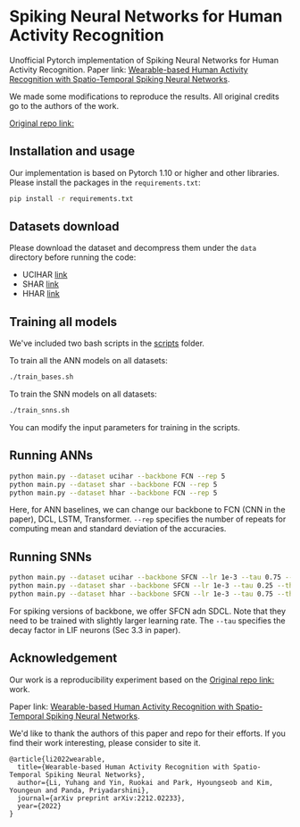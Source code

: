 # Spiking Neural Networks for Human Activity Recognition

Unofficial Pytorch implementation of Spiking Neural Networks for Human Activity Recognition. 
Paper link: [Wearable-based Human Activity Recognition with
Spatio-Temporal Spiking Neural Networks](https://arxiv.org/pdf/2212.02233.pdf).

We made some modifications to reproduce the results. All original credits go to the authors of the work.

[Original repo link:](https://github.com/Intelligent-Computing-Lab-Yale/SNN_HAR)

## Installation and usage

Our implementation is based on Pytorch 1.10 or higher and other libraries. 
Please install the packages in the ``requirements.txt``:
```bash
pip install -r requirements.txt
```

## Datasets download

Please download the dataset and decompress them under the `data` directory before running the code:

- UCIHAR [link](https://archive.ics.uci.edu/ml/datasets/human+activity+recognition+using+smartphones)
- SHAR [link](http://www.sal.disco.unimib.it/technologies/unimib-shar/)
- HHAR [link](http://archive.ics.uci.edu/ml/datasets/heterogeneity+activity+recognition)

## Training all models

We've included two bash scripts in the [scripts](./scripts/) folder. 

To train all the ANN models on all datasets:

```bash
./train_bases.sh

```

To train the SNN models on all datasets:

```bash
./train_snns.sh

```

You can modify the input parameters for training in the scripts.

## Running ANNs

```bash
python main.py --dataset ucihar --backbone FCN --rep 5
python main.py --dataset shar --backbone FCN --rep 5
python main.py --dataset hhar --backbone FCN --rep 5
```

Here, for ANN baselines, we can change our backbone to FCN (CNN in the paper), DCL, LSTM, Transformer.
`--rep` specifies the number of repeats for computing mean and standard deviation of the accuracies. 


## Running SNNs

```bash
python main.py --dataset ucihar --backbone SFCN --lr 1e-3 --tau 0.75 --thresh 0.5
python main.py --dataset shar --backbone SFCN --lr 1e-3 --tau 0.25 --thresh 0.5
python main.py --dataset hhar --backbone SFCN --lr 1e-3 --tau 0.75 --thresh 0.5
```

For spiking versions of backbone, we offer SFCN adn SDCL.
Note that they need to be trained with slightly larger learning rate.
The `--tau` specifies the decay factor in LIF neurons (Sec 3.3 in paper). 


## Acknowledgement

Our work is a reproducibility experiment based on the [Original repo link:](https://github.com/Intelligent-Computing-Lab-Yale/SNN_HAR) work.

Paper link: [Wearable-based Human Activity Recognition with
Spatio-Temporal Spiking Neural Networks](https://arxiv.org/pdf/2212.02233.pdf).

We'd like to thank the authors of this paper and repo for their efforts. If you find their work interesting, please consider to site it.
 
```
@article{li2022wearable,
  title={Wearable-based Human Activity Recognition with Spatio-Temporal Spiking Neural Networks},
  author={Li, Yuhang and Yin, Ruokai and Park, Hyoungseob and Kim, Youngeun and Panda, Priyadarshini},
  journal={arXiv preprint arXiv:2212.02233},
  year={2022}
}
```





